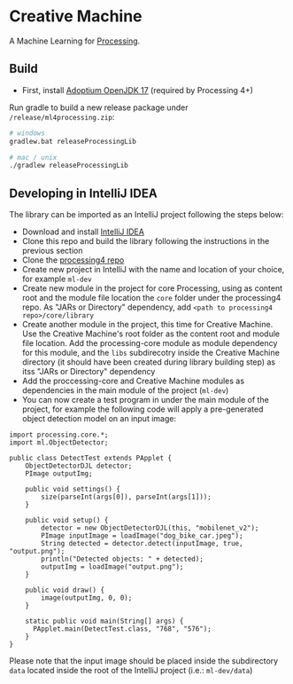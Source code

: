 # Creative Machine

A Machine Learning for [Processing](https://processing.org/).

## Build
- First, install [Adoptium OpenJDK 17](https://adoptium.net/) (required by Processing 4+)

Run gradle to build a new release package under `/release/ml4processing.zip`:

```bash
# windows
gradlew.bat releaseProcessingLib

# mac / unix
./gradlew releaseProcessingLib
```

## Developing in IntelliJ IDEA

The library can be imported as an IntelliJ project following the steps below:

- Download and install [IntelliJ IDEA](https://www.jetbrains.com/idea/download/)
- Clone this repo and build the library following the instructions in the previous section
- Clone the [processing4 repo](https://github.com/processing/processing4)
- Create new project in IntelliJ with the name and location of your choice, for example ```ml-dev```
- Create new module in the project for core Processing, using as content root and the module file location the ```core``` folder under the processing4 repo. As "JARs or Directory" dependency, add ```<path to processing4 repo>/core/library```
- Create another module in the project, this time for Creative Machine. Use the Creative Machine's root folder as the content root and module file location. Add the processing-core module as module dependency for this module, and the ```libs``` subdirecotry inside the Creative Machine directory (it should have been created during library building step) as itss "JARs or Directory" dependency
- Add the proccessing-core and Creative Machine modules as dependencies in the main module of the project (```ml-dev```)
- You can now create a test program in under the main module of the project, for example the following code will apply a pre-generated object detection model on an input image:

```
import processing.core.*;
import ml.ObjectDetector;

public class DetectTest extends PApplet {
    ObjectDetectorDJL detector;
    PImage outputImg;

    public void settings() {
        size(parseInt(args[0]), parseInt(args[1]));
    }

    public void setup() {
        detector = new ObjectDetectorDJL(this, "mobilenet_v2");
        PImage inputImage = loadImage("dog_bike_car.jpeg");
        String detected = detector.detect(inputImage, true, "output.png");
        println("Detected objects: " + detected);
        outputImg = loadImage("output.png");
    }

    public void draw() {
        image(outputImg, 0, 0);
    }

    static public void main(String[] args) {
      PApplet.main(DetectTest.class, "768", "576");
    }
}
```

Please note that the input image should be placed inside the subdirectory ```data``` located inside the root of the IntelliJ project (i.e.: ```ml-dev/data```)
